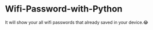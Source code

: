 # Wifi-Password-with-Python
It will show your all wifi passwords that already saved in your device.😂
